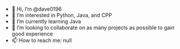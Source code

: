 - 👋 Hi, I’m @dave0196
- 👀 I’m interested in Python, Java, and CPP
- 🌱 I’m currently learning Java
- 💞️ I’m looking to collaborate on as many projects as possible to gain good experience
- 📫 How to reach me: null

<!---
dave0196/dave0196 is a ✨ special ✨ repository because its `README.md` (this file) appears on your GitHub profile.
You can click the Preview link to take a look at your changes.
--->
